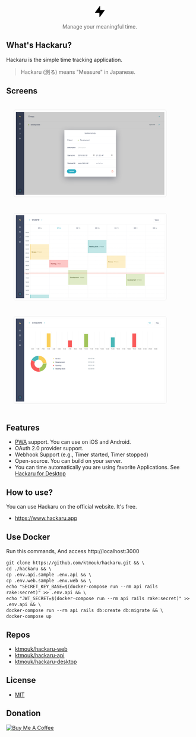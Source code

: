 <div align="center">
  <p align="center"><img src="./docs/images/logo.png" width="26" /></p>
  <p align="center" style="color: #666;">Manage your meaningful time.</p>
</div>

## What's Hackaru?
Hackaru is the simple time tracking application.
> Hackaru (測る) means "Measure" in Japanese.

## Screens

<img src="./docs/images/home_screen.png" width="400" style="border: 1px #eee solid; padding: 5px; border-radius: 5px; margin: 20px" />  
<img src="./docs/images/calendar_screen.png" width="400" style="border: 1px #eee solid; padding: 5px; border-radius: 5px; margin: 20px" />  
<img src="./docs/images/report_screen.png" width="400" style="border: 1px #eee solid; padding: 5px; border-radius: 5px; margin: 20px" />  

## Features

- [PWA](https://developers.google.com/web/progressive-web-apps/)  support. You can use on iOS and Android.
- OAuth 2.0 provider support.
- Webhook Support (e.g., Timer started, Timer stopped)
- Open-source. You can build on your server.
- You can time automatically you are using favorite Applications. See [Hackaru for Desktop](https://github.com/ktmouk/hackaru-desktop)

## How to use?
You can use Hackaru on the official website. It's free.
- https://www.hackaru.app

## Use Docker

Run this commands, And access http://localhost:3000
```
git clone https://github.com/ktmouk/hackaru.git && \
cd ./hackaru && \
cp .env.api.sample .env.api && \
cp .env.web.sample .env.web && \
echo "SECRET_KEY_BASE=$(docker-compose run --rm api rails rake:secret)" >> .env.api && \
echo "JWT_SECRET=$(docker-compose run --rm api rails rake:secret)" >> .env.api && \
docker-compose run --rm api rails db:create db:migrate && \
docker-compose up
```

## Repos
- [ktmouk/hackaru-web](https://github.com/ktmouk/hackaru-web)
- [ktmouk/hackaru-api](https://github.com/ktmouk/hackaru-api)
- [ktmouk/hackaru-desktop](https://github.com/ktmouk/hackaru-desktop)

## License
- [MIT](./LICENSE)

## Donation
<a href="https://www.buymeacoffee.com/T4KDHBPV6"><img src="https://www.buymeacoffee.com/assets/img/custom_images/orange_img.png" alt="Buy Me A Coffee" style="height: auto !important;width: auto !important;" ></a>  
